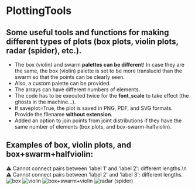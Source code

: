 # PlottingTools
## Some useful tools and functions for making different types of plots (box plots, violin plots, radar (spider), etc.).

- The box (violin) and swarm **palettes can be different**! In case they are the same, the box (violin) palette is set to be more translucid than the swarm so that the points can be clearly seen.
- Also, a custom palette can be provided.
- The arrays can have different numbers of elements.
- The code has to be executed twice for the **font_scale** to take effect (the ghosts in the machine...).
- If saveplot=True, the plot is saved in PNG, PDF, and SVG formats. Provide the filename **without extension**.
- Added an option to join points from joint distributions if they have the same number of elements (box plots, and box-swarm-halfviolin).

## Examples of box, violin plots, and box+swarm+halfviolin:
⚠️ Cannot connect pairs between 'label 1' and 'label 2': different lengths.\n
⚠️ Cannot connect pairs between 'label 2' and 'label 3': different lengths.
![box](https://github.com/user-attachments/assets/c6e32230-8a72-46c5-b8e5-c3e8c88af14d)
![violin](https://github.com/user-attachments/assets/ac34aca7-2eec-419c-bc9c-d9e1e72e842a)
![box+swarm+violin](https://github.com/user-attachments/assets/c16436ee-a029-4385-a131-615cb6aa51e8)
![radar (spider)](https://github.com/user-attachments/assets/032c0afd-6060-4137-916a-99d35b0592c5)
